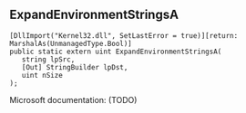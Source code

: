 ## ExpandEnvironmentStringsA

```
[DllImport("Kernel32.dll", SetLastError = true)][return: MarshalAs(UnmanagedType.Bool)]
public static extern uint ExpandEnvironmentStringsA(
   string lpSrc,
   [Out] StringBuilder lpDst,
   uint nSize
);
```

Microsoft documentation: (TODO)
